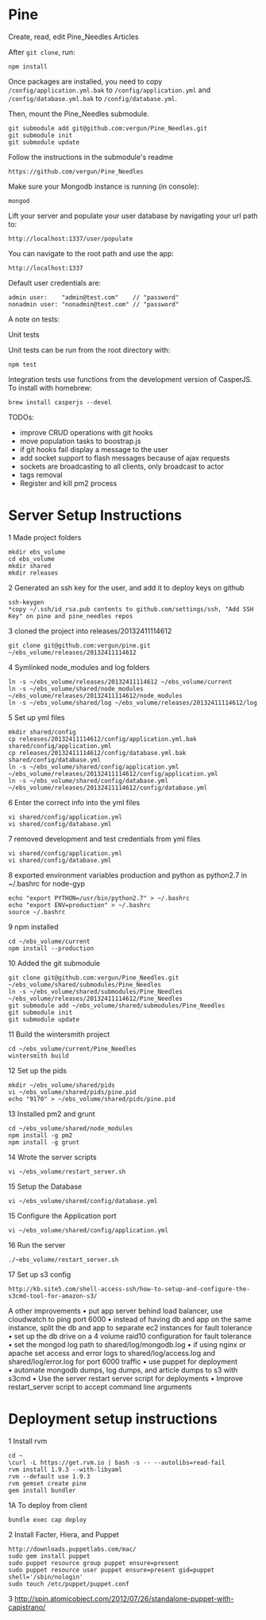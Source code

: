 Pine
============

Create, read, edit Pine_Needles Articles

After `git clone`, run:

    npm install

Once packages are installed, you need to copy `/config/application.yml.bak` to `/config/application.yml` and  `/config/database.yml.bak` to `/config/database.yml`.


Then, mount the Pine_Needles submodule.

    git submodule add git@github.com:vergun/Pine_Needles.git
    git submodule init
    git submodule update


Follow the instructions in the submodule's readme

    https://github.com/vergun/Pine_Needles


Make sure your Mongodb instance is running (in console):

    mongod

Lift your server and populate your user database by navigating your url path to: 

    http://localhost:1337/user/populate

You can navigate to the root path and use the app:

    http://localhost:1337    

Default user credentials are:

    admin user:    "admin@test.com"    // "password"
    nonadmin user: "nonadmin@test.com" // "password"

A note on tests:

Unit tests
 
Unit tests can be run from the root directory with:

    npm test

Integration tests use functions from the development version of CasperJS. To install with homebrew:

    brew install casperjs --devel

TODOs:

* improve CRUD operations with git hooks
* move population tasks to boostrap.js
* if git hooks fail display a message to the user
* add socket support to flash messages because of ajax requests
* sockets are broadcasting to all clients, only broadcast to actor
* <CR> tags removal
* Register and kill pm2 process

Server Setup Instructions
==========================

1 Made project folders

    mkdir ebs_volume
    cd ebs_volume
    mkdir shared
    mkdir releases

2 Generated an ssh key for the user, and add it to deploy keys on github

    ssh-keygen
    *copy ~/.ssh/id_rsa.pub contents to github.com/settings/ssh, "Add SSH Key" on pine and pine_needles repos

3 cloned the project into releases/20132411114612

    git clone git@github.com:vergun/pine.git ~/ebs_volume/releases/20132411114612

4 Symlinked node_modules and log folders

    ln -s ~/ebs_volume/releases/20132411114612 ~/ebs_volume/current
    ln -s ~/ebs_volume/shared/node_modules ~/ebs_volume/releases/20132411114612/node_modules
    ln -s ~/ebs_volume/shared/log ~/ebs_volume/releases/20132411114612/log

5 Set up yml files

    mkdir shared/config
    cp releases/20132411114612/config/application.yml.bak shared/config/application.yml
    cp releases/20132411114612/config/database.yml.bak shared/config/database.yml
    ln -s ~/ebs_volume/shared/config/application.yml ~/ebs_volume/releases/20132411114612/config/application.yml
    ln -s ~/ebs_volume/shared/config/database.yml ~/ebs_volume/releases/20132411114612/config/database.yml

6 Enter the correct info into the yml files

    vi shared/config/application.yml
    vi shared/config/database.yml

7 removed development and test credentials from yml files

    vi shared/config/application.yml
    vi shared/config/database.yml
    
8 exported environment variables production and python as python2.7 in ~/.bashrc for node-gyp

    echo "export PYTHON=/usr/bin/python2.7" > ~/.bashrc
    echo "export ENV=production" > ~/.bashrc
    source ~/.bashrc

9 npm installed

    cd ~/ebs_volume/current
    npm install --production

10 Added the git submodule

    git clone git@github.com:vergun/Pine_Needles.git ~/ebs_volume/shared/submodules/Pine_Needles
    ln -s ~/ebs_volume/shared/submodules/Pine_Needles ~/ebs_volume/releases/20132411114612/Pine_Needles
    git submodule add ~/ebs_volume/shared/submodules/Pine_Needles
    git submodule init
    git submodule update

11 Build the wintersmith project

    cd ~/ebs_volume/current/Pine_Needles
    wintersmith build

12 Set up the pids

    mkdir ~/ebs_volume/shared/pids
    vi ~/ebs_volume/shared/pids/pine.pid
    echo "9170" > ~/ebs_volume/shared/pids/pine.pid

13 Installed pm2 and grunt

    cd ~/ebs_volume/shared/node_modules
    npm install -g pm2
    npm install -g grunt

14 Wrote the server scripts

    vi ~/ebs_volume/restart_server.sh

15 Setup the Database

    vi ~/ebs_volume/shared/config/database.yml

15 Configure the Application port

    vi ~/ebs_volume/shared/config/application.yml


16 Run the server

    ./~ebs_volume/restart_server.sh
    
    
17 Set up s3 config
    
    http://kb.site5.com/shell-access-ssh/how-to-setup-and-configure-the-s3cmd-tool-for-amazon-s3/

A other improvements
• put app server behind load balancer, use cloudwatch to ping port 6000 
• instead of having db and app on the same instance, split the db and app to separate ec2 instances for fault tolerance
• set up the db drive on a 4 volume raid10 configuration for fault tolerance
• set the mongod log path to shared/log/mongodb.log
• if using nginx or apache set access and error logs to shared/log/access.log and shared/log/error.log for port 6000 traffic
• use puppet for deployment
• automate mongodb dumps, log dumps, and article dumps to s3 with s3cmd
• Use the server restart server script for deployments
• Improve restart_server script to accept command line arguments

Deployment setup instructions
=============================

1 Install rvm

    cd ~
    \curl -L https://get.rvm.io | bash -s -- --autolibs=read-fail
    rvm install 1.9.3 --with-libyaml
    rvm --default use 1.9.3
    rvm gemset create pine
    gem install bundler

1A To deploy from client

    bundle exec cap deploy

2 Install Facter, Hiera, and Puppet
    
    http://downloads.puppetlabs.com/mac/
    sudo gem install puppet
    sudo puppet resource group puppet ensure=present
    sudo puppet resource user puppet ensure=present gid=puppet shell='/sbin/nologin'
    sudo touch /etc/puppet/puppet.conf


3 http://spin.atomicobject.com/2012/07/26/standalone-puppet-with-capistrano/